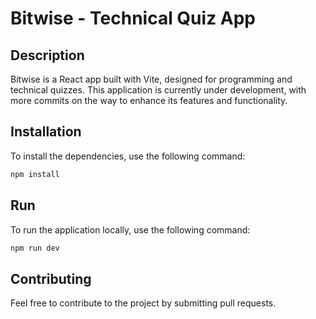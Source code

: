 # Bitwise - Technical Quiz App

## Description
Bitwise is a React app built with Vite, designed for programming and technical quizzes. This application is currently under development, with more commits on the way to enhance its features and functionality.

## Installation
To install the dependencies, use the following command:
```bash
npm install
```

## Run
To run the application locally, use the following command:
```bash
npm run dev
```

## Contributing
Feel free to contribute to the project by submitting pull requests.
